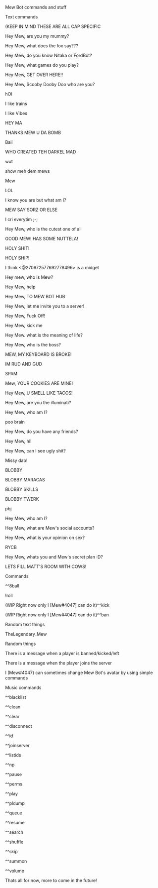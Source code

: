
Mew Bot commands and stuff


Text commands


(KEEP IN MIND THESE ARE ALL CAP SPECIFIC


Hey Mew, are you my mummy?

Hey Mew, what does the fox say???

Hey Mew, do you know Nitaka or FordBot?

Hey Mew, what games do you play?

Hey Mew, GET OVER HERE!!

Hey Mew, Scooby Dooby Doo who are you?

hOI

I like trains

I like Vibes

HEY MA

THANKS MEW U DA BOMB

Baii

WHO CREATED TEH DARKEL MAD

wut

show meh dem mews

Mew

LOL

I know you are but what am I?

MEW SAY SORZ OR ELSE

I cri everytim ;-;

Hey Mew, who is the cutest one of all

GOOD MEW! HAS SOME NUTTELA!

HOLY SHIT!

HOLY SHIP!

I think <@270972577692778496> is a midget

Hey mew, who is Mew?

Hey Mew, help

Hey Mew, TO MEW BOT HUB

Hey Mew, let me invite you to a server!

Hey Mew, Fuck Off!

Hey Mew, kick me

Hey Mew. what is the meaning of life?

Hey Mew, who is the boss?

MEW, MY KEYBOARD IS BROKE!

IM RUD AND GUD

SPAM

Mew, YOUR COOKIES ARE MINE!

Hey Mew, U SMELL LIKE TACOS!

Hey Mew, are you the illuminati?

Hey Mew, who am I?

poo brain

Hey Mew, do you have any friends?

Hey Mew, hi!

Hey Mew, can I see ugly shit?

Missy dab!

BLOBBY

BLOBBY MARACAS

BLOBBY SKILLS

BLOBBY TWERK

pbj

Hey Mew, who am I?

Hey Mew, what are Mew's social accounts?

Hey Mew, what is your opinion on sex?

RYCB

Hey Mew, whats you and Mew's secret plan :D?

LETS FILL MATT'S ROOM WITH COWS!


Commands


^^8ball

!roll

(WIP Right now only I [Mew#4047] can do it)^^kick

(WIP Right now only I [Mew#4047] can do it)^^ban


Random text things


TheLegendary_Mew


Random things


There is a message when a player is banned/kicked/left

There is a message when the player joins the server

I (Mew#4047) can sometimes change Mew Bot's avatar by using simple commands


Music commands


^^blacklist

^^clean

^^clear

^^disconnect

^^id

^^joinserver

^^listids

^^np

^^pause

^^perms

^^play

^^pldump

^^queue

^^resume

^^search

^^shuffle

^^skip

^^summon

^^volume


Thats all for now, more to come in the future!
